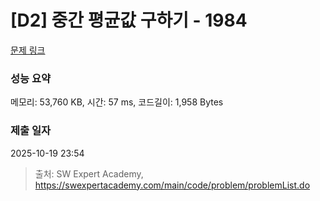 # [D2] 중간 평균값 구하기 - 1984 

[문제 링크](https://swexpertacademy.com/main/code/problem/problemDetail.do?contestProbId=AV5Pw_-KAdcDFAUq) 

### 성능 요약

메모리: 53,760 KB, 시간: 57 ms, 코드길이: 1,958 Bytes

### 제출 일자

2025-10-19 23:54



> 출처: SW Expert Academy, https://swexpertacademy.com/main/code/problem/problemList.do
